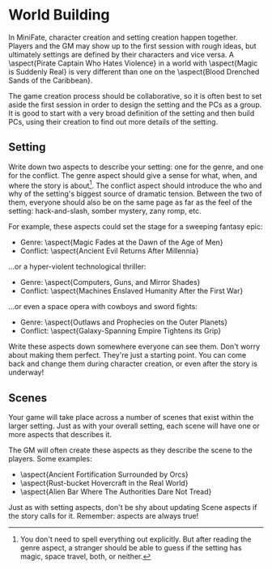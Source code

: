 # World Building

In MiniFate, character creation and setting creation happen together. Players
and the GM may show up to the first session with rough ideas, but ultimately
settings are defined by their characters and vice versa. A \aspect{Pirate
Captain Who Hates Violence} in a world with \aspect{Magic is Suddenly Real} is
very different than one on the \aspect{Blood Drenched Sands of the Caribbean}.

The game creation process should be collaborative, so it is often best to set
aside the first session in order to design the setting and the PCs as a group.
It is good to start with a very broad definition of the setting and then build
PCs, using their creation to find out more details of the setting.

## Setting

Write down two aspects to describe your setting: one for the genre, and one
for the conflict. The genre aspect should give a sense for what, when, and
where the story is about[^1]. The conflict aspect should introduce the who and
why of the setting's biggest source of dramatic tension. Between the two of
them, everyone should also be on the same page as far as the feel of the
setting: hack-and-slash, somber mystery, zany romp, etc.

[^1]: You don't need to spell everything out explicitly. But after reading the
genre aspect, a stranger should be able to guess if the setting has magic,
space travel, both, or neither.

For example, these aspects could set the stage for a sweeping fantasy epic:

- Genre: \aspect{Magic Fades at the Dawn of the Age of Men}
- Conflict: \aspect{Ancient Evil Returns After Millennia}

...or a hyper-violent technological thriller:

- Genre: \aspect{Computers, Guns, and Mirror Shades}
- Conflict: \aspect{Machines Enslaved Humanity After the First War}

...or even a space opera with cowboys and sword fights:

- Genre: \aspect{Outlaws and Prophecies on the Outer Planets}
- Conflict: \aspect{Galaxy-Spanning Empire Tightens its Grip}

<!---
TODO:
The above are examples to help you wrap your head around the idea. From here on, we'll be using:

- Genre: \aspect{Steam-Powered Swashbuckling on the Seven Seas}
- Truoble: \aspect{A Fucking Dragon Stole my Boat}
-->

Write these aspects down somewhere everyone can see them. Don't worry about
making them perfect. They're just a starting point. You can come back and
change them during character creation, or even after the story is underway!

## Scenes

Your game will take place across a number of scenes that exist within the
larger setting. Just as with your overall setting, each scene will have one or
more aspects that describes it.

The GM will often create these aspects as they describe the scene to the
players. Some examples:

- \aspect{Ancient Fortification Surrounded by Orcs}
- \aspect{Rust-bucket Hovercraft in the Real World}
- \aspect{Alien Bar Where The Authorities Dare Not Tread}

Just as with setting aspects, don't be shy about updating Scene aspects if the
story calls for it. Remember: aspects are always true! <!-- TODO: I don't
think we've ever said this before.-->
